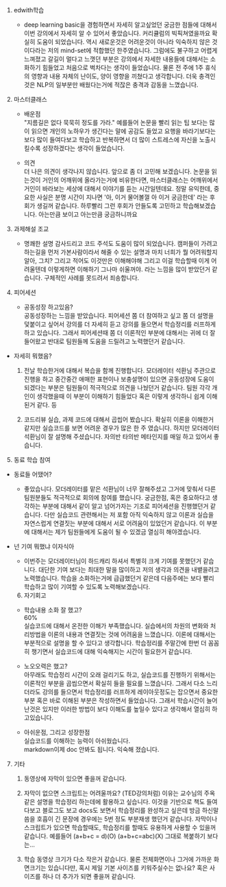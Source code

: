 1. edwith학습   
    - deep learning basic을 경험하면서 자세히 알고싶었던 궁금한 점들에 대해서 이번 강의에서 자세히 알 수 있어서 좋았습니다. 커리큘럼의 빅픽쳐였을까요 확실히 도움이 되었습니다. 역시 새로운것은 어려운것이 아니라 익숙하지 않은 것이다라는 저의 mind-set에 적합했던 한주였습니다. 그럼에도 불구하고 어렵게 느껴졌고 갈길이 멀다고 느꼇던 부분은 강의에서 자세한 내용들에 대해서는 소화하기 힘들었고 처음으로 벅차다는 생각이 들었습니다. 물론 전 주에 1주 휴식의 영향과 내용 자체의 난이도, 양이 영향을 끼쳤다고 생각합니다. 더욱 충격인것은 NLP의 일부분만 배웠다는거에 적잖은 충격과 감동을 느꼈습니다.

2. 마스터클래스
    - 배운점  
    "지름길은 없다 묵묵히 정도를 가라." 예를들어 논문을 빨리 읽는 팁 보다는 많이 읽으면 개인의 노하우가 생긴다는 말에 공감도 들었고 요행을 바라기보다는 보다 많이 들여다보고 학습하고 반복하면서 더 많이 스트레스에 자신을 노출시킬수록 성장하겠다는 생각이 들었습니다.

    - 의견  
    더 나은 의견이 생각나지 않습니다. 앞으로 좀 더 고민해 보겠습니다.
논문을 읽는것이 거인의 어깨위에 올라가는거에 비유한다면, 마스터클래스는 어깨위에서 거인이 바라보는 세상에 대해서 이야기를 듣는 시간일텐데요. 정말 유익한데, 중요한 사실은 분명 시간이 지나면 '아, 이거 물어볼껄 아 이거 궁금한데' 라는 후회가 생길꺼 같습니다. 하루빨리 그런 후회가 안들도록 고민하고 학습해보겠습니다. 아는만큼 보이고 아는만큼 궁금하니까요


3. 과제해설 조교  
   - 명쾌한 설명 감사드리고 코드 주석도 도움이 많이 되었습니다. 캠퍼들이 가려고 하는길을 먼저 가본사람이라서 해줄 수 있는 설명과 마치 너희가 뭘 어려워할지 알아, 그치? 그리고 적어도 이것만은 이해해야해 그리고 이걸 학습할때 이게 어려울텐데 이렇게하면 이해하기 그나마 쉬울꺼야. 라는 느낌을 많이 받았던거 같습니다. 구체적인 사례를 못드려서 죄송합니다.

4. 피어세션
    - 공동성장 하고있음?  
    공동성장하는 느낌을 받았습니다. 피어세션 쫌 더 참여하고 싶고 쫌 더 설명을 덫붙이고 싶어서 강의를 더 자세히 듣고 강의를 들으면서 학습정리를 러프하게 하고 있습니다. 그래서 피어세션때 쫌 더 이론적인 부분에 대해서는 귀에 더 잘들어왔고 반대로 팀원들께 도움을 드릴려고 노력했던거 같습니다.

- 자세히 뭐했음?  
    1. 전날 학습한거에 대해서 복습을 함께 진행합니다.
    모더레이터 석환님 주관으로 진행을 하고 중간중간 애매한 표현이나 보충설명이 있으면 공동성장에 도움이 되겠다는 부분은 팀원들이 적극적으로 의견을 나눴던거 같습니다. 팀원 각각 개인이 생각했을때 이 부분이 이해하기 힘들었다 혹은 이렇게 생각하니 쉽게 이해된거 같다. 등

    2. 코드리뷰
    실습, 과제 코드에 대해서 곱씹어 봤습니다. 확실히 이론을 이해한거 같지만 실습코드를 보면 어려운 경우가 많은 한 주 였습니다. 하지만 모더레이터 석환님이 잘 설명해 주셨습니다. 자의반 타의반 메타인지를 매일 하고 있어서 좋습니다.

5. 동료 학습 참여
- 동료들 어땠어?
    - 좋았습니다. 모더레이터를 맡은 석환님이 너무 잘해주셨고 그거에 맞춰서 다른 팀원분들도 적극적으로 회의에 참여를 했습니다. 궁금한점, 혹은 중요하다고 생각하는 부분에 대해서 같이 알고 넘어가자는 기조로 피어세션을 진행했던거 같습니다.
    다만 실습코드 관련해서는 저 포함 아직 익숙하지 않고 이론과 실습을 자연스럽게 연결짓는 부분에 대해서 서로 어려움이 있었던거 같습니다. 이 부분에 대해서는 제가 팀원들에게 도움이 될 수 있겠금 열심히 해야겠습니다.
- 넌 기여 뭐했냐 이자식아
    - 이번주는 모더레이터님이 하드캐리 하셔서 특별히 크게 기여를 못했던거 같습니다. 대단한 기여 보다는 최대한 말을 많이하고 저의 생각과 의견을 내뱉을려고 노력했습니다.  학습을 소화하는거에 급급했던거 같은데 다음주에는 보다 빨리 학습하고 많이 기여할 수 있도록 노력해보겠습니다.

    6. 자기회고  
    - 학습내용 소화 잘 했고?  
    60%  
    실습코드에 대해서 온전한 이해가 부족했습니다. 실습에서의 차원의 변화와 처리방법을 이론의 내용과 연결짓는 것에 어려움을 느꼈습니다. 이론에 대해서는 부분적으로 설명을 할 수 있다고 생각합니다. 학습정리를 주말간에 한번 더 꼼꼼히 챙기면서 실습코드에 대해 익숙해지는 시간이 필요한거 같습니다.

    - 노오오력은 했고?  
    아무래도 학습정리 시간이 오래 걸리기도 하고, 실습코드를 진행하기 위해서는 이론적인 부분을 곱씹으면서 확실히 들을 필요를 느꼈습니다. 그래서 다소 느리더라도 강의를 들으면서 학습정리를 러프하게 레이아웃정도는 잡으면서 중요한부분 혹은 바로 이해된 부분은 작성하면서 들었습니다. 그래서 학습시간이 늘어난것은 있지만 이러한 방법이 보다 이해도를 높일수 있다고 생각해서 열심히 하고있습니다.

    - 아쉬운점, 그리고 성장한점  
    실습코드를 이해하는 능력이 아쉬웠습니다.  
    markdown이제 doc 안봐도 됩니다. 익숙해 졌습니다. 

7. 기타  
    1. 동영상에 자막이 있으면 좋을꺼 같습니다.
    2. 자막이 없으면 스크립트는 어려울까요? (TED강의처럼)
    이유는 교수님의 주옥같은 설명을 학습정리 하는데에 활용하고 싶습니다. 이것을 기반으로 책도 들여다보고 블로그도 보고 docs도 보면서 학습정리를 완성하고 싶은데 방금 하신말씀을 호흡이 긴 문장에 경우에는  5번 정도 부분재생 했던거 같습니다. 자막이나 스크립트가 있으면 학습할때도, 학습정리를 할때도 유용하게 사용할 수 있을꺼 같습니다.
    예를들어
    (a+b+c = d)(O)
    (a+b+c=abc)(X)
    그대로 복붙하기 보다는...


    3. 학습 동영상 크기가 다소 작은거 같습니다. 물론 전체화면이나 그거에 가까운 화면크기는 있습니다만, 혹시 제일 기본 사이즈를 키워주실수는 없나요? 혹은 사이즈를 하나 더 추가가 되면 좋을꺼 같습니다.